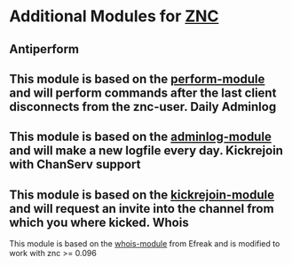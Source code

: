  Additional Modules for [ZNC](http://znc.in)
===============================

Antiperform
-----------
This module is based on the [perform-module](https://github.com/znc/znc/blob/znc-0.098/modules/perform.cpp) and will perform commands after the last client disconnects from the znc-user. 
Daily Adminlog
--------------
This module is based on the [adminlog-module](https://github.com/znc/znc/blob/znc-0.098/modules/adminlog.cpp) and will make a new logfile every day. 
Kickrejoin with ChanServ support
--------------------------------
This module is based on the [kickrejoin-module](https://github.com/znc/znc/blob/znc-0.098/modules/kickrejoin.cpp) and will request an invite into the channel from which you where kicked.
Whois
-----
This module is based on the [whois-module](http://dead.sexypenguins.com/~efreak/znc/whois.cpp) from Efreak and is modified to work with znc >= 0.096